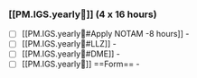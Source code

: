 ### [[PM.IGS.yearly🛫]] (4 x 16 hours)
- [ ] [[PM.IGS.yearly🛫#Apply NOTAM -8 hours]] -
- [ ] [[PM.IGS.yearly🛫#LLZ]] -
- [ ] [[PM.IGS.yearly🛫#DME]] -
- [ ] [[PM.IGS.yearly🛫]]  ==Form== -